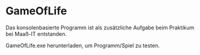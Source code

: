 # GameOfLife
Das konsolenbasierte Programm ist als zusätzliche Aufgabe beim Praktikum bei Maaß-IT entstanden.

GameOfLife.exe herunterladen, um Programm/Spiel zu testen.
